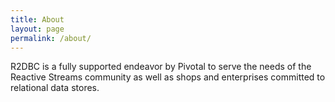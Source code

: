 ```yaml
---
title: About
layout: page
permalink: /about/
---
```


R2DBC is a fully supported endeavor by Pivotal to serve the needs of the Reactive Streams community as well as shops and enterprises committed to relational data stores.
